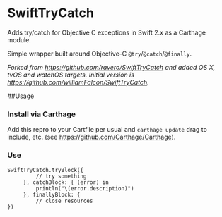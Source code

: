 SwiftTryCatch
=============

Adds try/catch for Objective C exceptions in Swift 2.x as a Carthage module.

Simple wrapper built around Objective-C `@try`/`@catch`/`@finally`.

_Forked from https://github.com/ravero/SwiftTryCatch and added OS X, tvOS and watchOS targets. Initial version is https://github.com/williamFalcon/SwiftTryCatch._

##Usage

### Install via Carthage

Add this repro to your Cartfile per usual and `carthage update` drag to include, etc.
(see https://github.com/Carthage/Carthage).

### Use

    SwiftTryCatch.tryBlock({
             // try something
         }, catchBlock: { (error) in
             println("\(error.description)")
         }, finallyBlock: {
             // close resources
    })

